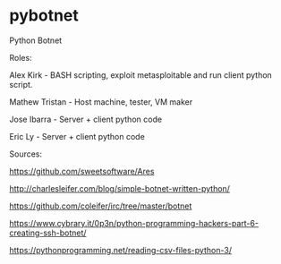 # pybotnet
Python Botnet

Roles:

Alex Kirk - BASH scripting, exploit metasploitable and run client python script.

Mathew Tristan - Host machine, tester, VM maker

Jose Ibarra - Server + client python code

Eric Ly - Server + client python code

Sources:

https://github.com/sweetsoftware/Ares

http://charlesleifer.com/blog/simple-botnet-written-python/

https://github.com/coleifer/irc/tree/master/botnet

https://www.cybrary.it/0p3n/python-programming-hackers-part-6-creating-ssh-botnet/

https://pythonprogramming.net/reading-csv-files-python-3/
